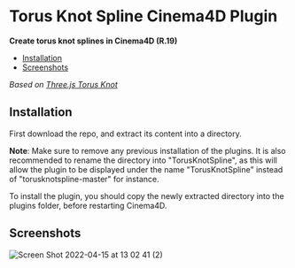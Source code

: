 # Torus Knot Spline Cinema4D Plugin

**Create torus knot splines in Cinema4D (R.19)**

* [Installation](#installation)
* [Screenshots](#screenshots)

*Based on [Three.js Torus Knot](https://github.com/mrdoob/three.js/blob/master/src/geometries/TorusKnotGeometry.js)*

## Installation

First download the repo, and extract its content into a directory.

**Note**: Make sure to remove any previous installation of the plugins. It is also recommended to rename the directory into "TorusKnotSpline", as this will allow the plugin to be displayed under the name "TorusKnotSpline" instead of "torusknotspline-master" for instance.

To install the plugin, you should copy the newly extracted directory into the plugins folder, before restarting Cinema4D.

## Screenshots
![Screen Shot 2022-04-15 at 13 02 41 (2)](https://user-images.githubusercontent.com/11035303/163626732-5f6396dc-18c1-4a56-938e-853402c73173.png)

